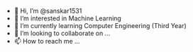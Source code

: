 - 👋 Hi, I’m @sanskar1531
- 👀 I’m interested in Machine Learning
- 🌱 I’m currently learning Computer Engineering (Third Year)
- 💞️ I’m looking to collaborate on ...
- 📫 How to reach me ...

<!---
sanskar1531/sanskar1531 is a ✨ special ✨ repository because its `README.md` (this file) appears on your GitHub profile.
You can click the Preview link to take a look at your changes.
--->
